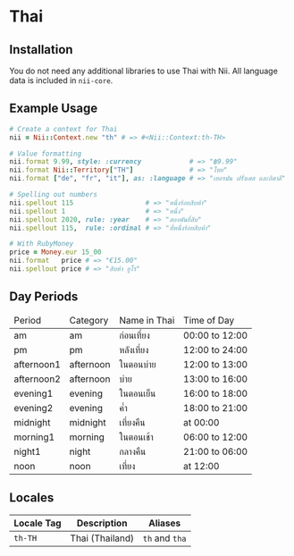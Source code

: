 <!-- This file has been generated. Source: languages/_template.md.erb -->

# Thai

## Installation

You do not need any additional libraries to use Thai with Nii.
All language data is included in `nii-core`.

## Example Usage

``` ruby
# Create a context for Thai
nii = Nii::Context.new "th" # => #<Nii::Context:th-TH>

# Value formatting
nii.format 9.99, style: :currency            # => "฿9.99"
nii.format Nii::Territory["TH"]              # => "ไทย"
nii.format ["de", "fr", "it"], as: :language # => "เยอรมัน ฝรั่งเศส และอิตาลี"

# Spelling out numbers
nii.spellout 115                  # => "หนึ่ง​ร้อย​สิบ​ห้า"
nii.spellout 1                    # => "หนึ่ง"
nii.spellout 2020, rule: :year    # => "สอง​พัน​ยี่​สิบ"
nii.spellout 115,  rule: :ordinal # => "ที่​หนึ่ง​ร้อย​สิบ​ห้า"

# With RubyMoney
price = Money.eur 15_00
nii.format   price # => "€15.00"
nii.spellout price # => "สิบ​ห้า ยูโร"
```

## Day Periods


<table>
  <thead>
    <tr>
      <td>Period</td>
      <td>Category</td>
      <td>Name in Thai</td>
      <td>Time of Day</td>
    </tr>
  </thead>
  <tbody>
    <tr>
      <td>am</td>
      <td>am</td>
      <td>ก่อนเที่ยง</td>
      <td>00:00 to 12:00</td>
    </tr>
    <tr>
      <td>pm</td>
      <td>pm</td>
      <td>หลังเที่ยง</td>
      <td>12:00 to 24:00</td>
    </tr>
    <tr>
      <td>afternoon1</td>
      <td>afternoon</td>
      <td>ในตอนบ่าย</td>
      <td>12:00 to 13:00</td>
    </tr>
    <tr>
      <td>afternoon2</td>
      <td>afternoon</td>
      <td>บ่าย</td>
      <td>13:00 to 16:00</td>
    </tr>
    <tr>
      <td>evening1</td>
      <td>evening</td>
      <td>ในตอนเย็น</td>
      <td>16:00 to 18:00</td>
    </tr>
    <tr>
      <td>evening2</td>
      <td>evening</td>
      <td>ค่ำ</td>
      <td>18:00 to 21:00</td>
    </tr>
    <tr>
      <td>midnight</td>
      <td>midnight</td>
      <td>เที่ยงคืน</td>
      <td>at 00:00</td>
    </tr>
    <tr>
      <td>morning1</td>
      <td>morning</td>
      <td>ในตอนเช้า</td>
      <td>06:00 to 12:00</td>
    </tr>
    <tr>
      <td>night1</td>
      <td>night</td>
      <td>กลางคืน</td>
      <td>21:00 to 06:00</td>
    </tr>
    <tr>
      <td>noon</td>
      <td>noon</td>
      <td>เที่ยง</td>
      <td>at 12:00</td>
    </tr>
  </tbody>
</table>



## Locales

<table>
  <thead>
    <tr>
      <th>Locale Tag</th>
      <th>Description</th>
      <th>Aliases</th>
    </tr>
  </thead>
  <tbody>
    <tr>
      <td><code>th-TH</code></td>
      <td>Thai (Thailand)</td>
      <td><code>th</code> and <code>tha</code></td>
    </tr>
  </tbody>
</table>

